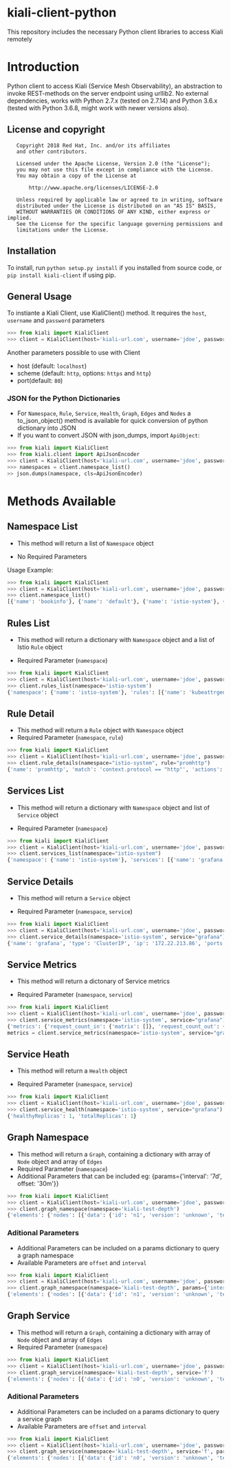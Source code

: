 kiali-client-python
=========================

This repository includes the necessary Python client libraries to access Kiali remotely

# Introduction

Python client to access Kiali (Service Mesh Observability), an abstraction to invoke REST-methods on the server endpoint using urllib2. No external dependencies, works with Python 2.7.x (tested on 2.7.14) and Python 3.6.x (tested with Python 3.6.8, might work with newer versions also).

## License and copyright

```
   Copyright 2018 Red Hat, Inc. and/or its affiliates
   and other contributors.

   Licensed under the Apache License, Version 2.0 (the "License");
   you may not use this file except in compliance with the License.
   You may obtain a copy of the License at

       http://www.apache.org/licenses/LICENSE-2.0

   Unless required by applicable law or agreed to in writing, software
   distributed under the License is distributed on an "AS IS" BASIS,
   WITHOUT WARRANTIES OR CONDITIONS OF ANY KIND, either express or implied.
   See the License for the specific language governing permissions and
   limitations under the License.
```

## Installation

To install, run ``python setup.py install`` if you installed from source code, or ``pip install kiali-client`` if using pip.


## General Usage
To instiante a Kiali Client, use KialiClient() method. It requires the `host`, `username` and `password` parameters

```python
>>> from kiali import KialiClient
>>> client = KialiClient(host='kiali-url.com', username='jdoe', password='password')
```

Another parameters possible to use with Client
* host (default: `localhost`)
* scheme (default: `http`, options: `https` and `http`)
* port(default: `80`)

### JSON for the Python Dictionaries
- For `Namespace`, `Rule`, `Service`, `Health`, `Graph`, `Edges` and `Nodes` a to_json_object() method is available for quick conversion of python dictionary into JSON
- If you want to convert JSON with json_dumps, import `ApiObject`:


```python
>>> from kiali import KialiClient
>>> from kiali.client import ApiJsonEncoder
>>> client = KialiClient(host='kiali-url.com', username='jdoe', password='password')
>>> namespaces = client.namespace_list()
>> json.dumps(namespace, cls=ApiJsonEncoder)
```

# Methods Available

## Namespace List
- This method will return a list of `Namespace` object

- No Required Parameters

Usage Example:
```python
>>> from kiali import KialiClient
>>> client = KialiClient(host='kiali-url.com', username='jdoe', password='password')
>>> client.namespace_list()
[{'name': 'bookinfo'}, {'name': 'default'}, {'name': 'istio-system'}, {'name': 'kiali-test-box'}, {'name': 'kiali-test-breadth-sink'}, {'name': 'kiali-test-breath'}, {'name': 'kiali-test-circle'}, {'name': 'kiali-test-circle-callback'}, {'name': 'kiali-test-depth'}, {'name': 'kiali-test-depth-sink'}, {'name': 'kiali-test-hourglass'}, {'name': 'kube-public'}, {'name': 'kube-system'}, {'name': 'logging'}, {'name': 'management-infra'}, {'name': 'openshift'}, {'name': 'openshift-infra'}, {'name': 'openshift-node'}, {'name': 'samples'}]
```



## Rules List
- This method will return a dictionary with `Namespace` object and a list of Istio `Rule` object

- Required Parameter (`namespace`)

```python
>>> from kiali import KialiClient
>>> client = KialiClient(host='kiali-url.com', username='jdoe', password='password')
>>> client.rules_list(namespace='istio-system')
{'namespace': {'name': 'istio-system'}, 'rules': [{'name': 'kubeattrgenrulerule', 'actions': [{'handler': 'handler.kubernetesenv', 'instances': ['attributes.kubernetes']}]}, {'name': 'promhttp', 'match': 'context.protocol == "http"', 'actions': [{'handler': 'handler.prometheus', 'instances': ['requestcount.metric', 'requestduration.metric', 'requestsize.metric', 'responsesize.metric']}]}, {'name': 'promtcp', 'match': 'context.protocol == "tcp"', 'actions': [{'handler': 'handler.prometheus', 'instances': ['tcpbytesent.metric', 'tcpbytereceived.metric']}]}, {'name': 'stdio', 'match': 'true', 'actions': [{'handler': 'handler.stdio', 'instances': ['accesslog.logentry']}]}, {'name': 'tcpkubeattrgenrulerule', 'match': 'context.protocol == "tcp"', 'actions': [{'handler': 'handler.kubernetesenv', 'instances': ['attributes.kubernetes']}]}]}
```



## Rule Detail

- This method will return a `Rule` object with `Namespace` object
- Required Parameter (`namespace`, `rule`)

```python
>>> from kiali import KialiClient
>>> client = KialiClient(host='kiali-url.com', username='jdoe', password='password')
>>> client.rule_details(namespace="istio-system", rule="promhttp")
{'name': 'promhttp', 'match': 'context.protocol == "http"', 'actions': [{'handler': {'name': 'handler', 'adapter': 'prometheus', 'spec': {'metrics': [{'instance_name': 'requestcount.metric.istio-system', 'kind': 'COUNTER', 'label_names': ['source_service', 'source_version', 'destination_service', 'destination_version', 'response_code', 'connection_mtls'], 'name': 'request_count'}, {'buckets': {'explicit_buckets': {'bounds': [0.005, 0.01, 0.025, 0.05, 0.1, 0.25, 0.5, 1, 2.5, 5, 10]}}, 'instance_name': 'requestduration.metric.istio-system', 'kind': 'DISTRIBUTION', 'label_names': ['source_service', 'source_version', 'destination_service', 'destination_version', 'response_code', 'connection_mtls'], 'name': 'request_duration'}, {'buckets': {'exponentialBuckets': {'growthFactor': 10, 'numFiniteBuckets': 8, 'scale': 1}}, 'instance_name': 'requestsize.metric.istio-system', 'kind': 'DISTRIBUTION', 'label_names': ['source_service', 'source_version', 'destination_service', 'destination_version', 'response_code', 'connection_mtls'], 'name': 'request_size'}, {'buckets': {'exponentialBuckets': {'growthFactor': 10, 'numFiniteBuckets': 8, 'scale': 1}}, 'instance_name': 'responsesize.metric.istio-system', 'kind': 'DISTRIBUTION', 'label_names': ['source_service', 'source_version', 'destination_service', 'destination_version', 'response_code', 'connection_mtls'], 'name': 'response_size'}, {'instance_name': 'tcpbytesent.metric.istio-system', 'kind': 'COUNTER', 'label_names': ['source_service', 'source_version', 'destination_service', 'destination_version', 'connection_mtls'], 'name': 'tcp_bytes_sent'}, {'instance_name': 'tcpbytereceived.metric.istio-system', 'kind': 'COUNTER', 'label_names': ['source_service', 'source_version', 'destination_service', 'destination_version', 'connection_mtls'], 'name': 'tcp_bytes_received'}]}}, 'instances': [{'name': 'responsesize', 'template': 'metric', 'spec': {'dimensions': {'connection_mtls': 'connection.mtls | false', 'destination_service': 'destination.service | "unknown"', 'destination_version': 'destination.labels["version"] | "unknown"', 'response_code': 'response.code | 200', 'source_service': 'source.service | "unknown"', 'source_version': 'source.labels["version"] | "unknown"'}, 'monitored_resource_type': '"UNSPECIFIED"', 'value': 'response.size | 0'}}, {'name': 'requestcount', 'template': 'metric', 'spec': {'dimensions': {'connection_mtls': 'connection.mtls | false', 'destination_service': 'destination.service | "unknown"', 'destination_version': 'destination.labels["version"] | "unknown"', 'response_code': 'response.code | 200', 'source_service': 'source.service | "unknown"', 'source_version': 'source.labels["version"] | "unknown"'}, 'monitored_resource_type': '"UNSPECIFIED"', 'value': '1'}}, {'name': 'requestduration', 'template': 'metric', 'spec': {'dimensions': {'connection_mtls': 'connection.mtls | false', 'destination_service': 'destination.service | "unknown"', 'destination_version': 'destination.labels["version"] | "unknown"', 'response_code': 'response.code | 200', 'source_service': 'source.service | "unknown"', 'source_version': 'source.labels["version"] | "unknown"'}, 'monitored_resource_type': '"UNSPECIFIED"', 'value': 'response.duration | "0ms"'}}, {'name': 'requestsize', 'template': 'metric', 'spec': {'dimensions': {'connection_mtls': 'connection.mtls | false', 'destination_service': 'destination.service | "unknown"', 'destination_version': 'destination.labels["version"] | "unknown"', 'response_code': 'response.code | 200', 'source_service': 'source.service | "unknown"', 'source_version': 'source.labels["version"] | "unknown"'}, 'monitored_resource_type': '"UNSPECIFIED"', 'value': 'request.size | 0'}}]}], 'namespace': {'name': 'istio-system'}}
```



## Services List

- This method will return a dictionary with `Namespace` object and list of `Service` object

- Required Parameter (`namespace`)

```python
>>> from kiali import KialiClient
>>> client = KialiClient(host='kiali-url.com', username='jdoe', password='password')
>>> client.services_list(namespace="istio-system")
{'namespace': {'name': 'istio-system'}, 'services': [{'name': 'grafana', 'replicas': 1, 'availableReplicas': 1, 'unavailableReplicas': 0, 'istioSidecar': False, 'requestCount': '0', 'requestErrorCount': '0', 'errorRate': '0'}, {'name': 'istio-ingress', 'replicas': 1, 'availableReplicas': 1, 'unavailableReplicas': 0, 'istioSidecar': False, 'requestCount': '0', 'requestErrorCount': '0', 'errorRate': '0'}, {'name': 'istio-mixer', 'replicas': 1, 'availableReplicas': 1, 'unavailableReplicas': 0, 'istioSidecar': False, 'requestCount': '0', 'requestErrorCount': '0', 'errorRate': '0'}, {'name': 'istio-pilot', 'replicas': 1, 'availableReplicas': 1, 'unavailableReplicas': 0, 'istioSidecar': False, 'requestCount': '0', 'requestErrorCount': '0', 'errorRate': '0'}, {'name': 'jaeger-agent', 'replicas': 0, 'availableReplicas': 0, 'unavailableReplicas': 0, 'istioSidecar': False, 'requestCount': '0', 'requestErrorCount': '0', 'errorRate': '0'}, {'name': 'jaeger-collector', 'replicas': 0, 'availableReplicas': 0, 'unavailableReplicas': 0, 'istioSidecar': False, 'requestCount': '0', 'requestErrorCount': '0', 'errorRate': '0'}, {'name': 'jaeger-query', 'replicas': 0, 'availableReplicas': 0, 'unavailableReplicas': 0, 'istioSidecar': False, 'requestCount': '0', 'requestErrorCount': '0', 'errorRate': '0'}, {'name': 'kiali', 'replicas': 1, 'availableReplicas': 1, 'unavailableReplicas': 0, 'istioSidecar': False, 'requestCount': '0', 'requestErrorCount': '0', 'errorRate': '0'}, {'name': 'prometheus', 'replicas': 1, 'availableReplicas': 1, 'unavailableReplicas': 0, 'istioSidecar': False, 'requestCount': '0', 'requestErrorCount': '0', 'errorRate': '0'}, {'name': 'zipkin', 'replicas': 0, 'availableReplicas': 0, 'unavailableReplicas': 0, 'istioSidecar': False, 'requestCount': '0', 'requestErrorCount': '0', 'errorRate': '0'}]}
```

## Service Details


- This method will return a `Service` object

- Required Parameter (`namespace`, `service`)


```python
>>> from kiali import KialiClient
>>> client = KialiClient(host='kiali-url.com', username='jdoe', password='password')
>>> client.service_details(namespace='istio-system', service="grafana")
{'name': 'grafana', 'type': 'ClusterIP', 'ip': '172.22.213.86', 'ports': [{'name': 'http', 'protocol': 'TCP', 'port': 3000}], 'endpoints': [{'addresses': [{'kind': 'Pod', 'name': 'grafana-274859801-q5ggz', 'ip': '172.20.12.5'}], 'ports': [{'name': 'http', 'protocol': 'TCP', 'port': 3000}]}], 'dependencies': {}, 'deployments': [{'name': 'grafana', 'template_annotations': {'sidecar.istio.io/inject': 'false'}, 'labels': {'app': 'grafana'}, 'created_at': '2018-04-10T12:16:35Z', 'replicas': 1, 'available_replicas': 1, 'unavailable_replicas': 0, 'autoscaler': {'name': '', 'labels': None, 'created_at': '', 'min_replicas': 0, 'max_replicas': 0, 'target_cpu_utilization_percentage': 0, 'current_replicas': 0, 'desired_replicas': 0}}]}
```


## Service Metrics
- This method will return a dictonary of Service metrics

- Required Parameter (`namespace`, `service`)

```python
>>> from kiali import KialiClient
>>> client = KialiClient(host='kiali-url.com', username='jdoe', password='password')
>>> client.service_metrics(namespace='istio-system', service="grafana")
{'metrics': {'request_count_in': {'matrix': []}, 'request_count_out': {'matrix': []}, 'request_error_count_in': {'matrix': []}, 'request_error_count_out': {'matrix': []}}, 'histograms': {'request_duration_in': {'average': {'matrix': []}, 'median': {'matrix': []}, 'percentile95': {'matrix': []}, 'percentile99': {'matrix': []}}, 'request_duration_out': {'average': {'matrix': []}, 'median': {'matrix': []}, 'percentile95': {'matrix': []}, 'percentile99': {'matrix': []}}, 'request_size_in': {'average': {'matrix': []}, 'median': {'matrix': []}, 'percentile95': {'matrix': []}, 'percentile99': {'matrix': []}}, 'request_size_out': {'average': {'matrix': []}, 'median': {'matrix': []}, 'percentile95': {'matrix': []}, 'percentile99': {'matrix': []}}, 'response_size_in': {'average': {'matrix': []}, 'median': {'matrix': []}, 'percentile95': {'matrix': []}, 'percentile99': {'matrix': []}}, 'response_size_out': {'average': {'matrix': []}, 'median': {'matrix': []}, 'percentile95': {'matrix': []}, 'percentile99': {'matrix': []}}}}
metrics = client.service_metrics(namespace='istio-system', service="grafana")
```


## Service Heath

- This method will return a `Health` object

- Required Parameter (`namespace`, `service`)

```python
>>> from kiali import KialiClient
>>> client = KialiClient(host='kiali-url.com', username='jdoe', password='password')
>>> client.service_health(namespace='istio-system', service="grafana")
{'healthyReplicas': 1, 'totalReplicas': 1}
```

## Graph Namespace

- This method will return a `Graph`, containing a dictionary with array of `Node` object and array of `Edges`
- Required Parameter (`namespace`)
- Additional Parameters that can be included eg: {params={'interval': '7d', offset: '30m'}}

```python
>>> from kiali import KialiClient
>>> client = KialiClient(host='kiali-url.com', username='jdoe', password='password')
>>> client.graph_namespace(namespace='kiali-test-depth')
{'elements': {'nodes': [{'data': {'id': 'n1', 'version': 'unknown', 'text': 'a <1.00pm>', 'rate': '1.0000', 'service': 'a.kiali-test-depth.svc.cluster.local'}}, {'data': {'id': 'n2', 'version': 'unknown', 'text': 'b', 'rate': '0.9983', 'service': 'b.kiali-test-depth.svc.cluster.local'}}, {'data': {'id': 'n3', 'version': 'unknown', 'text': 'c', 'rate': '0.9983', 'service': 'c.kiali-test-depth.svc.cluster.local'}}, {'data': {'id': 'n4', 'version': 'unknown', 'text': 'd', 'rate': '1.0000', 'service': 'd.kiali-test-depth.svc.cluster.local'}}, {'data': {'id': 'n5', 'version': 'unknown', 'text': 'e', 'rate': '1.0000', 'service': 'e.kiali-test-depth.svc.cluster.local'}}, {'data': {'id': 'n6', 'version': 'unknown', 'text': 'f', 'rate': '1.0000', 'service': 'f.kiali-test-depth.svc.cluster.local'}}, {'data': {'id': 'n0', 'version': 'unknown', 'text': 'unknown', 'service': 'unknown'}}], 'edges': [{'data': {'id': 'e0', 'source': 'n0', 'target': 'n1', 'text': '1.00', 'color': 'green', 'style': 'solid', 'rate': '1.0000'}}, {'data': {'id': 'e1', 'source': 'n1', 'target': 'n2', 'text': '1.00', 'color': 'green', 'style': 'solid', 'rate': '0.9983'}}, {'data': {'id': 'e2', 'source': 'n2', 'target': 'n3', 'text': '1.00', 'color': 'green', 'style': 'solid', 'rate': '0.9983'}}, {'data': {'id': 'e3', 'source': 'n3', 'target': 'n4', 'text': '1.00', 'color': 'green', 'style': 'solid', 'rate': '1.0000'}}, {'data': {'id': 'e4', 'source': 'n4', 'target': 'n5', 'text': '1.00', 'color': 'green', 'style': 'solid', 'rate': '1.0000'}}, {'data': {'id': 'e5', 'source': 'n5', 'target': 'n6', 'text': '1.00', 'color': 'green', 'style': 'solid', 'rate': '1.0000'}}]}}
```


### Aditional Parameters
- Additional Parameters can be included on a params dictionary to query a graph namespace
- Available Parameters are `offset` and `interval`


```python
>>> from kiali import KialiClient
>>> client = KialiClient(host='kiali-url.com', username='jdoe', password='password')
>>> client.graph_namespace(namespace='kiali-test-depth', params={'interval': '7d'})
{'elements': {'nodes': [{'data': {'id': 'n1', 'version': 'unknown', 'text': 'a <1.00pm>', 'rate': '0.9983', 'service': 'a.kiali-test-depth.svc.cluster.local'}}, {'data': {'id': 'n2', 'version': 'unknown', 'text': 'b', 'rate': '0.9983', 'service': 'b.kiali-test-depth.svc.cluster.local'}}, {'data': {'id': 'n3', 'version': 'unknown', 'text': 'c', 'rate': '0.9983', 'service': 'c.kiali-test-depth.svc.cluster.local'}}, {'data': {'id': 'n4', 'version': 'unknown', 'text': 'd', 'rate': '0.9983', 'service': 'd.kiali-test-depth.svc.cluster.local'}}, {'data': {'id': 'n5', 'version': 'unknown', 'text': 'e', 'rate': '0.9882', 'service': 'e.kiali-test-depth.svc.cluster.local'}}, {'data': {'id': 'n6', 'version': 'unknown', 'text': 'f', 'rate': '0.9983', 'service': 'f.kiali-test-depth.svc.cluster.local'}}, {'data': {'id': 'n0', 'version': 'unknown', 'text': 'unknown', 'service': 'unknown'}}], 'edges': [{'data': {'id': 'e0', 'source': 'n0', 'target': 'n1', 'text': '1.00', 'color': 'green', 'style': 'solid', 'rate': '0.9983'}}, {'data': {'id': 'e1', 'source': 'n1', 'target': 'n2', 'text': '1.00', 'color': 'green', 'style': 'solid', 'rate': '0.9983'}}, {'data': {'id': 'e2', 'source': 'n2', 'target': 'n3', 'text': '1.00', 'color': 'green', 'style': 'solid', 'rate': '0.9983'}}, {'data': {'id': 'e3', 'source': 'n3', 'target': 'n4', 'text': '1.00', 'color': 'green', 'style': 'solid', 'rate': '0.9983'}}, {'data': {'id': 'e4', 'source': 'n4', 'target': 'n5', 'text': '0.99', 'color': 'green', 'style': 'solid', 'rate': '0.9882'}}, {'data': {'id': 'e5', 'source': 'n5', 'target': 'n6', 'text': '1.00', 'color': 'green', 'style': 'solid', 'rate': '0.9983'}}]}}
```



## Graph Service

- This method will return a `Graph`, containing a dictionary with array of `Node` object and array of `Edges`
- Required Parameter (`namespace`)

```python
>>> from kiali import KialiClient
>>> client = KialiClient(host='kiali-url.com', username='jdoe', password='password')
>>> client.graph_service(namespace='kiali-test-depth', service='f')
{'elements': {'nodes': [{'data': {'id': 'n0', 'version': 'unknown', 'text': 'e', 'service': 'e.kiali-test-depth.svc.cluster.local'}}, {'data': {'id': 'n1', 'version': 'unknown', 'text': 'f', 'rate': '1.0000', 'service': 'f.kiali-test-depth.svc.cluster.local'}}], 'edges': [{'data': {'id': 'e0', 'source': 'n0', 'target': 'n1', 'text': '1.00', 'color': 'green', 'style': 'solid', 'rate': '1.0000'}}]}}

```

### Aditional Parameters
- Additional Parameters can be included on a params dictionary to query a service graph
- Available Parameters are `offset` and `interval`

```python
>>> from kiali import KialiClient
>>> client = KialiClient(host='kiali-url.com', username='jdoe', password='password')
>>> client.graph_service(namespace='kiali-test-depth', service='f', params={'interval': '7d', 'offset': '30m'})
{'elements': {'nodes': [{'data': {'id': 'n0', 'version': 'unknown', 'text': 'e', 'service': 'e.kiali-test-depth.svc.cluster.local'}}, {'data': {'id': 'n1', 'version': 'unknown', 'text': 'f', 'rate': '1.0000', 'service': 'f.kiali-test-depth.svc.cluster.local'}}], 'edges': [{'data': {'id': 'e0', 'source': 'n0', 'target': 'n1', 'text': '1.00', 'color': 'green', 'style': 'solid', 'rate': '1.0000'}}]}}

```
